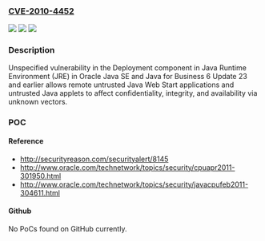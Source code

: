 ### [CVE-2010-4452](https://cve.mitre.org/cgi-bin/cvename.cgi?name=CVE-2010-4452)
![](https://img.shields.io/static/v1?label=Product&message=n%2Fa&color=blue)
![](https://img.shields.io/static/v1?label=Version&message=n%2Fa&color=blue)
![](https://img.shields.io/static/v1?label=Vulnerability&message=n%2Fa&color=brighgreen)

### Description

Unspecified vulnerability in the Deployment component in Java Runtime Environment (JRE) in Oracle Java SE and Java for Business 6 Update 23 and earlier allows remote untrusted Java Web Start applications and untrusted Java applets to affect confidentiality, integrity, and availability via unknown vectors.

### POC

#### Reference
- http://securityreason.com/securityalert/8145
- http://www.oracle.com/technetwork/topics/security/cpuapr2011-301950.html
- http://www.oracle.com/technetwork/topics/security/javacpufeb2011-304611.html

#### Github
No PoCs found on GitHub currently.

